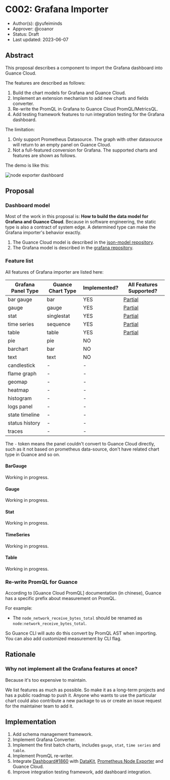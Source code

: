 # C002: Grafana Importer

- Author(s): @yufeiminds
- Approver: @coanor
- Status: Draft
- Last updated: 2023-06-07

## Abstract

This proposal describes a component to import the Grafana dashboard into Guance Cloud.

The features are described as follows:

1. Build the chart models for Grafana and Guance Cloud.
2. Implement an extension mechanism to add new charts and fields converter.
3. Re-write the PromQL in Grafana to Guance Cloud PromQL/MetricsQL.
4. Add testing framework features to run integration testing for the Grafana dashboard.

The limitation:

1. Only support Prometheus Datasource. The graph with other datasource will return to an empty panel on Guance Cloud.
2. Not a full-featured conversion for Grafana. The supported charts and features are shown as follows.

The demo is like this:

![node exporter dashboard](./C002_images/node-exporter-dashboard.png)

## Proposal

### Dashboard model

Most of the work in this proposal is: **How to build the data model for Grafana and Guance Cloud**.
Because in software engineering, the static type is also a contract of system edge.
A determined type can make the Grafana importer's behavior exactly.

1. The Guance Cloud model is described in the [json-model repository](https://github.com/GuanceCloud/json-model).
2. The Grafana model is described in the [grafana repository](https://github.com/grafana/grafana/blob/main/kinds/dashboard/dashboard_kind.cue).

### Feature list

All features of Grafana importer are listed here:

| Grafana Panel Type | Guance Chart Type | Implemented? | All Features Supported? |
| ------------------ | ----------------- | ------------ | ----------------------- |
| bar gauge          | bar               | YES          | [Partial](#bargauge)    |
| gauge              | gauge             | YES          | [Partial](#gauge)       |
| stat               | singlestat        | YES          | [Partial](#stat)        |
| time series        | sequence          | YES          | [Partial](#timeseries)  |
| table              | table             | YES          | [Partial](#table)       |
| pie                | pie               | NO           |                         |
| barchart           | bar               | NO           |                         |
| text               | text              | NO           |                         |
| candlestick        | -                 | -            |                         |
| flame graph        | -                 | -            |                         |
| geomap             | -                 | -            |                         |
| heatmap            | -                 | -            |                         |
| histogram          | -                 | -            |                         |
| logs panel         | -                 | -            |                         |
| state timeline     | -                 | -            |                         |
| status history     | -                 | -            |                         |
| traces             | -                 | -            |                         |

The `-` token means the panel couldn't convert to Guance Cloud directly,
such as it not based on prometheus data-source, don't have related chart type in Guance and so on.

#### BarGauge

Working in progress.

#### Gauge

Working in progress.

#### Stat

Working in progress.

#### TimeSeries

Working in progress.

#### Table

Working in progress.

### Re-write PromQL for Guance

According to [Guance Cloud PromQL] documentation (in chinese), Guance has a specific prefix about measurement on PromQL.

For example:

- The `node_network_receive_bytes_total` should be renamed as `node:network_receive_bytes_total`.

So Guance CLI will auto do this convert by PromQL AST when importing. You can also add customized measurement by CLI flag.

## Rationale

### Why not implement all the Grafana features at once?

Because it's too expensive to maintain.

We list features as much as possible. So make it as a long-term projects and has a public roadmap to push it.
Anyone who wants to use the particular chart could also contribute a new package to us or create an issue request for the maintainer team to add it.

## Implementation

1. Add schema management framework.
2. Implement Grafana Converter.
3. Implement the first batch charts, includes `gauge`, `stat`, `time series` and `table`.
4. Implement PromQL re-writer.
5. Integrate [Dashboard#1860](https://grafana.com/grafana/dashboards/1860-node-exporter-full/) with [DataKit](https://github.com/GuanceCloud/datakit), [Prometheus Node Exporter](https://github.com/prometheus/node_exporter) and Guance Cloud.
6. Improve integration testing framework, add dashboard integration.

